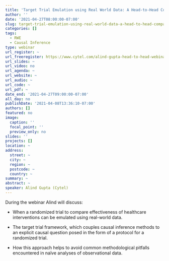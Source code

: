 ```yaml
---
title: 'Target Trial Emulation using Real World Data: A Head-to-Head Comparison of Antihyperglycemic Therapies for Type 2 Diabetes'
author: ''
date: '2021-04-27T08:00:00-07:00'
slug: target-trial-emulation-using-real-world-data-a-head-to-head-comparison-of-antihyperglycemic-therapies-for-type-2-diabetes
categories: []
tags: 
  - RWE
  - Causal Inference
type: webinar
url_register: ~
url_freeregister: https://www.cytel.com/alind-gupta-head-to-head-webinar-reg?utm_campaign=2021%20RWA%20Regulatory&utm_medium=email&_hsenc=p2ANqtz-8vD0xDb8vL-zTFBrvPZGKVE8d9mLkFXCSdXYDprDDjAKnp5kdJCaD37MgXlH68Gl4Hro1f2iBnWjREhaoNvnfznu2Qiw&_hsmi=120332005&utm_content=120332005&utm_source=hs_email&hsCtaTracking=a200668a-cc5a-4d78-8ae5-84d184132338%7Cd1d4dfea-b6c8-488e-a081-c086255daa6a
url_slides: ~
url_video: no
url_agenda: ~
url_website: ~
url_audio: ~
url_code: ~
url_pdf: ~
date_end: '2021-04-27T09:00:00-07:00'
all_day: no
publishDate: '2021-04-08T13:36:10-07:00'
authors: []
featured: no
image:
  caption: ''
  focal_point: ''
  preview_only: no
slides: ''
projects: []
location: ~
address:
  street: ~
  city: ~
  region: ~
  postcode: ~
  country: ~
summary: ~
abstract: ~
speaker: Alind Gupta (Cytel)
---
```

<!--more-->
During the webinar Alind will discuss:  

- When a randomized trial to compare effectiveness of healthcare interventions can be emulated using real-world data.  

- The target trial framework, which couples causal inference methods to an explicit causal question posed in the form of a protocol for a randomized trial.  

- How this approach helps to avoid common methodological pitfalls encountered in naïve analyses of observational data.  

